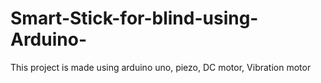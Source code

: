 # Smart-Stick-for-blind-using-Arduino-
This project is made using arduino uno, piezo, DC motor, Vibration motor
